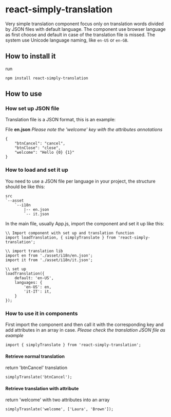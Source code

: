 # react-simply-translation

Very simple translation component focus only on translation words divided by JSON files with default language. 
The component use browser language as first choose and default in case of the translation file is missed.
The system use Unicode language naming, like `en-US` or `en-GB`.
## How to install it

run
```
npm install react-simply-translation
```
## How to use

### How set up JSON file

Translation file is a JSON format, this is an example:


File **en.json**
*Please note the 'welcome' key with the attributes annotations*
```
{
    "btnCancel": "cancel",
    "btnClose": "close",
    "welcome": "Hello {0} {1}"
}
```

### How to load and set it up

You need to use a JSON file per language in your project, the structure should be like this:

```
src
`--asset
    `--i18n
        |-- en.json
        `-- it.json
```


In the main file, usually App.js, import the component and set it up like this:

```
\\ Import component with set up and translation function
import loadTranslation, { simplyTranslate } from 'react-simply-translation';

\\ import translation lib
import en from './asset/i18n/en.json';
import it from './asset/i18n/it.json';

\\ set up
loadTranslation({
    default: 'en-US',
    languages: {
        'en-US': en,
        'it-IT': it,
    }
});
```

### How to use it in components

First import the component and then call it with the corresponding key and add attributes in an array in case.
*Please check the translation JSON file as example*

```
import { simplyTranslate } from 'react-simply-translation';
```

#### Retrieve normal translation
return 'btnCancel' translation
```
simplyTranslate('btnCancel');

```

#### Retrieve translation with attribute
return 'welcome' with two attributes into an array
```
simplyTrasnlate('welcome', ['Laura', 'Brown']);
```